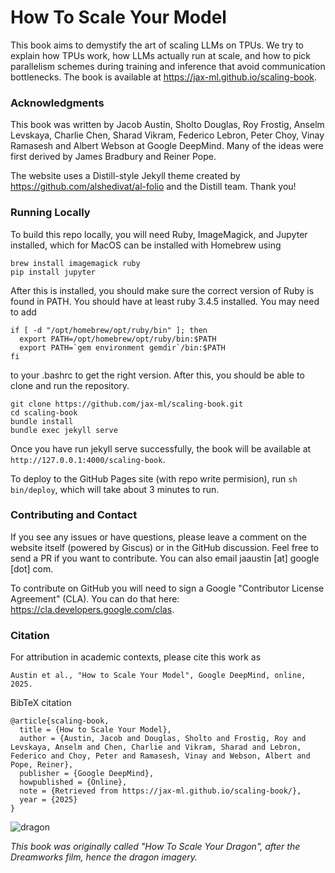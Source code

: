 # How To Scale Your Model

This book aims to demystify the art of scaling LLMs on TPUs. We try to explain how TPUs work, how LLMs actually run at scale, and how to pick parallelism schemes during training and inference that avoid communication bottlenecks. The book is available at https://jax-ml.github.io/scaling-book.

### Acknowledgments

This book was written by Jacob Austin, Sholto Douglas, Roy Frostig, Anselm Levskaya, Charlie Chen, Sharad Vikram, Federico Lebron, Peter Choy, Vinay Ramasesh and Albert Webson at Google DeepMind. Many of the ideas were first derived by James Bradbury and Reiner Pope.

The website uses a Distill-style Jekyll theme created by https://github.com/alshedivat/al-folio and the Distill team. Thank you!

### Running Locally

To build this repo locally, you will need Ruby, ImageMagick, and Jupyter installed, which for MacOS can be installed with Homebrew using

```
brew install imagemagick ruby
pip install jupyter
```

After this is installed, you should make sure the correct version of Ruby is found in PATH. You should have at least ruby 3.4.5 installed. You may need to add

```
if [ -d "/opt/homebrew/opt/ruby/bin" ]; then
  export PATH=/opt/homebrew/opt/ruby/bin:$PATH
  export PATH=`gem environment gemdir`/bin:$PATH
fi
```

to your .bashrc to get the right version. After this, you should be able to clone and run the repository.

```
git clone https://github.com/jax-ml/scaling-book.git
cd scaling-book
bundle install
bundle exec jekyll serve
```

Once you have run jekyll serve successfully, the book will be available at `http://127.0.0.1:4000/scaling-book`.

To deploy to the GitHub Pages site (with repo write permision), run `sh bin/deploy`, which will take about 3 minutes to run.

### Contributing and Contact

If you see any issues or have questions, please leave a comment on the website itself (powered by Giscus) or in the GitHub discussion. Feel free to send a PR if you want to contribute. You can also email jaaustin [at] google [dot] com.

To contribute on GitHub you will need to sign a Google "Contributor License Agreement" (CLA). You can do that here: https://cla.developers.google.com/clas.

### Citation

For attribution in academic contexts, please cite this work as

```Austin et al., "How to Scale Your Model", Google DeepMind, online, 2025.```

BibTeX citation

```
@article{scaling-book,
  title = {How to Scale Your Model},
  author = {Austin, Jacob and Douglas, Sholto and Frostig, Roy and Levskaya, Anselm and Chen, Charlie and Vikram, Sharad and Lebron, Federico and Choy, Peter and Ramasesh, Vinay and Webson, Albert and Pope, Reiner},
  publisher = {Google DeepMind},
  howpublished = {Online},
  note = {Retrieved from https://jax-ml.github.io/scaling-book/},
  year = {2025}
}
```

![dragon](assets/img/dragon.png)

*This book was originally called "How To Scale Your Dragon", after the Dreamworks film, hence the dragon imagery.*
